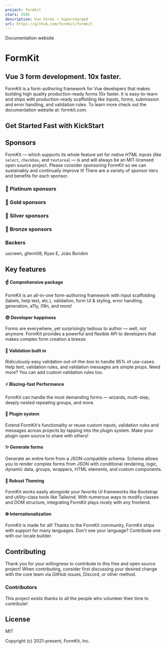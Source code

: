 ```yaml
---
project: formkit
stars: 4585
description: Vue Forms ⚡️ Supercharged
url: https://github.com/formkit/formkit
---
```


Documentation website

FormKit
=======

Vue 3 form development. 10x faster.
-----------------------------------

FormKit is a form-authoring framework for Vue developers that makes building high quality production-ready forms 10x faster. It is easy-to-learn and ships with production-ready scaffolding like inputs, forms, submission and error handling, and validation rules. To learn more check out the documentation website at: formkit.com.

Get Started Fast with KickStart
-------------------------------

Sponsors
--------

FormKit — which supports its whole feature set for _native HTML inputs_ (like `select`, `checkbox`, and `textarea`) — is and will always be an MIT-licensed open source project. Please consider sponsoring FormKit so we can sustainably and continually improve it! There are a variety of sponsor tiers and benefits for each sponsor.

### 💎 Platinum sponsors

### 🥇 Gold sponsors

### 🥈 Silver sponsors

### 🥉 Bronze sponsors

### Backers

uscreen, gfenn08, Ryan E, João Bondim

Key features
------------

#### ☝️ Comprehensive package

FormKit is an all-in-one form-authoring framework with input scaffolding (labels, help text, etc.), validation, form UI & styling, error handling, generation, a11y, i18n, and more!

#### 😎 Developer happiness

Forms are everywhere, yet surprisingly tedious to author — well, not anymore. FormKit provides a powerful and flexible API to developers that makes complex form creation a breeze.

#### 🎯 Validation built in

Ridiculously easy validation out-of-the-box to handle 95% of use-cases. Help text, validation rules, and validation messages are simple props. Need more? You can add custom validation rules too.

#### ⚡️ Blazing-fast Performance

FormKit can handle the most demanding forms — wizards, multi-step, deeply nested repeating groups, and more.

#### 🔌 Plugin system

Extend FormKit's functionality or reuse custom inputs, validation rules and messages across projects by tapping into the plugin system. Make your plugin open source to share with others!

#### ✨ Generate forms

Generate an entire form from a JSON-compatible schema. Schema allows you to render complex forms from JSON with conditional rendering, logic, dynamic data, groups, wrappers, HTML elements, and custom components.

#### 🎨 Robust Theming

FormKit works easily alongside your favorite UI frameworks like Bootstrap and utility-class tools like Tailwind. With numerous ways to modify classes and DOM structure, integrating FormKit plays nicely with any frontend.

#### 🌐 Internationalization

FormKit is made for all! Thanks to the FormKit community, FormKit ships with support for many languages. Don't see your language? Contribute one with our locale builder.

Contributing
------------

Thank you for your willingness to contribute to this free and open source project! When contributing, consider first discussing your desired change with the core team via GitHub issues, Discord, or other method.

### Contributors

This project exists thanks to all the people who volunteer their time to contribute!

License
-------

MIT

Copyright (c) 2021-present, FormKit, Inc.
